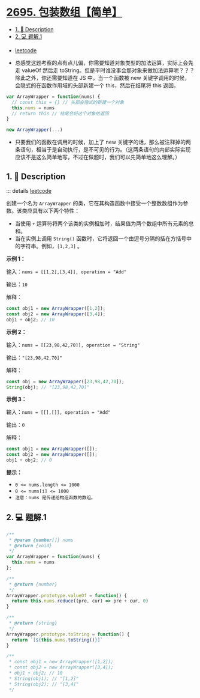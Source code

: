 # [2695. 包装数组【简单】](https://github.com/Tdahuyou/leetcode/tree/main/2695.%20%E5%8C%85%E8%A3%85%E6%95%B0%E7%BB%84%E3%80%90%E7%AE%80%E5%8D%95%E3%80%91)

<!-- region:toc -->
- [1. 📝 Description](#1--description)
- [2. 💻 题解.1](#2--题解1)
<!-- endregion:toc -->
- [leetcode](https://leetcode.cn/problems/array-wrapper)

- 总感觉这题考察的点有点儿偏，你需要知道对象类型的加法运算，实际上会先走 valueOf 然后走 toString。但是平时谁没事会那对象来做加法运算呢？？？除此之外，你还需要知道在 JS 中，当一个函数被 new 关键字调用的时候，会隐式的在函数作用域的头部新建一个 this，然后在结尾将 this 返回。

```javascript
var ArrayWrapper = function(nums) {
  // const this = {} // 头部会隐式的新建一个对象
  this.nums = nums
  // return this // 结尾会将这个对象给返回
}

new ArrayWrapper(...)
```

- 只要我们的函数在调用的时候，加上了 new 关键字的话，那么被注释掉的两条语句，相当于是自动执行，是不可见的行为。（这两条语句的内部实际实现应该不是这么简单地写，不过在做题时，我们可以先简单地这么理解。）

## 1. 📝 Description

::: details [leetcode](https://leetcode.cn)

创建一个名为 `ArrayWrapper` 的类，它在其构造函数中接受一个整数数组作为参数。该类应具有以下两个特性：

- 当使用 `+` 运算符将两个该类的实例相加时，结果值为两个数组中所有元素的总和。
- 当在实例上调用 `String()` 函数时，它将返回一个由逗号分隔的括在方括号中的字符串。例如，`[1,2,3]` 。

**示例 1：**

输入：`nums = [[1,2],[3,4]], operation = "Add"`

输出：`10`

解释：
```js
const obj1 = new ArrayWrapper([1,2]);
const obj2 = new ArrayWrapper([3,4]);
obj1 + obj2; // 10
```

**示例 2：**

输入：`nums = [[23,98,42,70]], operation = "String"`

输出：`"[23,98,42,70]"`

解释：
```js
const obj = new ArrayWrapper([23,98,42,70]);
String(obj); // "[23,98,42,70]"
```

**示例 3：**

输入：`nums = [[],[]], operation = "Add"`

输出：`0`

解释：
```js
const obj1 = new ArrayWrapper([]);
const obj2 = new ArrayWrapper([]);
obj1 + obj2; // 0
```

**提示：**

- `0 <= nums.length <= 1000`
- `0 <= nums[i] <= 1000`
- `注意：nums 是传递给构造函数的数组。`

## 2. 💻 题解.1

```javascript
/**
 * @param {number[]} nums
 * @return {void}
 */
var ArrayWrapper = function(nums) {
  this.nums = nums
};

/**
 * @return {number}
 */
ArrayWrapper.prototype.valueOf = function() {
  return this.nums.reduce((pre, cur) => pre + cur, 0)
}

/**
 * @return {string}
 */
ArrayWrapper.prototype.toString = function() {
  return `[${this.nums.toString()}]`
}

/**
 * const obj1 = new ArrayWrapper([1,2]);
 * const obj2 = new ArrayWrapper([3,4]);
 * obj1 + obj2; // 10
 * String(obj1); // "[1,2]"
 * String(obj2); // "[3,4]"
 */
```












